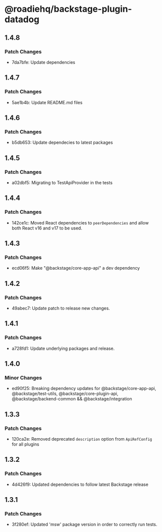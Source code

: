 # @roadiehq/backstage-plugin-datadog

## 1.4.8

### Patch Changes

- 7da7bfe: Update dependencies

## 1.4.7

### Patch Changes

- 5ae1b4b: Update README.md files

## 1.4.6

### Patch Changes

- b5db653: Update dependecies to latest packages

## 1.4.5

### Patch Changes

- a02dbf5: Migrating to TestApiProvider in the tests

## 1.4.4

### Patch Changes

- 142ce1c: Moved React dependencies to `peerDependencies` and allow both React v16 and v17 to be used.

## 1.4.3

### Patch Changes

- ecd06f5: Make "@backstage/core-app-api" a dev dependency

## 1.4.2

### Patch Changes

- 49abec7: Update patch to release new changes.

## 1.4.1

### Patch Changes

- a728fd1: Update underlying packages and release.

## 1.4.0

### Minor Changes

- ed90f25: Breaking dependency updates for @backstage/core-app-api, @backstage/test-utils, @backstage/core-plugin-api, @backstage/backend-common && @backstage/integration

## 1.3.3

### Patch Changes

- 120ca2e: Removed deprecated `description` option from `ApiRefConfig` for all plugins

## 1.3.2

### Patch Changes

- 4d426f9: Updated dependencies to follow latest Backstage release

## 1.3.1

### Patch Changes

- 3f280ef: Updated 'msw' package version in order to correctly run tests.
